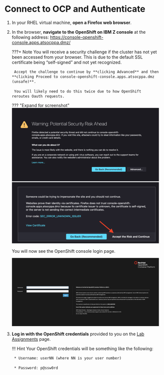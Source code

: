 # Connect to OCP and Authenticate

1. In your RHEL virtual machine, **open a Firefox web browser**.

2. In the browser, **navigate to the OpenShift on IBM Z console** at the following address: <https://console-openshift-console.apps.atsocppa.dmz/>

    ???+ Note
        You will receive a security challenge if the cluster has not yet been accessed from your browser. This is due to the default SSL certificate being “self-signed” and not yet recognized.

        Accept the challenge to continue by **clicking Advanced** and then **clicking Proceed to console-openshift-console.apps.atsocppa.dmz (unsafe)**.

        You will likely need to do this twice due to how OpenShift reroutes Oauth requests. 

    ??? "Expand for screenshot"
        ![security-accept.png](../images/security-accept.png)
        ![security-accept-2.png](../images/security-accept-2.png)

    You will now see the OpenShift console login page.

    ![openshift-console-login](../images/openshift-console-login.png)

3. **Log in with the OpenShift credentials** provided to you on the [Lab Assignments](../lab-assignments.md) page.

    !!! Hint
        Your OpenShift credentials will be something like the following:

        * Username: userNN (where NN is your user number)

        * Password: p@ssw0rd
